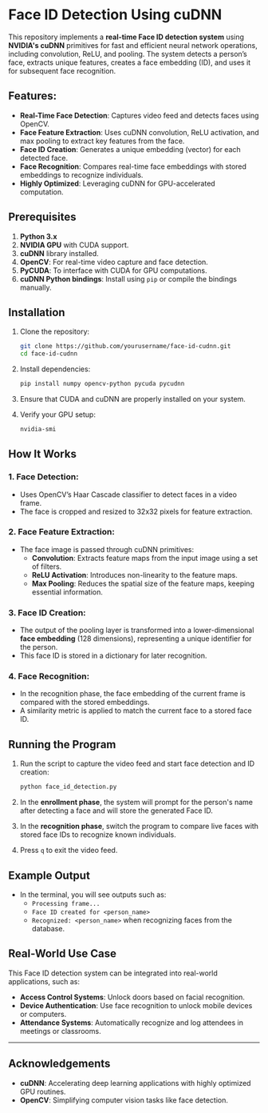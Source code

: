 # Face ID Detection Using cuDNN

This repository implements a **real-time Face ID detection system** using **NVIDIA's cuDNN** primitives for fast and efficient neural network operations, including convolution, ReLU, and pooling. The system detects a person’s face, extracts unique features, creates a face embedding (ID), and uses it for subsequent face recognition.

## Features:
- **Real-Time Face Detection**: Captures video feed and detects faces using OpenCV.
- **Face Feature Extraction**: Uses cuDNN convolution, ReLU activation, and max pooling to extract key features from the face.
- **Face ID Creation**: Generates a unique embedding (vector) for each detected face.
- **Face Recognition**: Compares real-time face embeddings with stored embeddings to recognize individuals.
- **Highly Optimized**: Leveraging cuDNN for GPU-accelerated computation.

## Prerequisites

1. **Python 3.x**
2. **NVIDIA GPU** with CUDA support.
3. **cuDNN** library installed.
4. **OpenCV**: For real-time video capture and face detection.
5. **PyCUDA**: To interface with CUDA for GPU computations.
6. **cuDNN Python bindings**: Install using `pip` or compile the bindings manually.

## Installation

1. Clone the repository:

   ```bash
   git clone https://github.com/yourusername/face-id-cudnn.git
   cd face-id-cudnn
   ```

2. Install dependencies:

   ```bash
   pip install numpy opencv-python pycuda pycudnn
   ```

3. Ensure that CUDA and cuDNN are properly installed on your system.

4. Verify your GPU setup:

   ```bash
   nvidia-smi
   ```

## How It Works

### 1. **Face Detection**:
   - Uses OpenCV’s Haar Cascade classifier to detect faces in a video frame.
   - The face is cropped and resized to 32x32 pixels for feature extraction.

### 2. **Face Feature Extraction**:
   - The face image is passed through cuDNN primitives:
     - **Convolution**: Extracts feature maps from the input image using a set of filters.
     - **ReLU Activation**: Introduces non-linearity to the feature maps.
     - **Max Pooling**: Reduces the spatial size of the feature maps, keeping essential information.

### 3. **Face ID Creation**:
   - The output of the pooling layer is transformed into a lower-dimensional **face embedding** (128 dimensions), representing a unique identifier for the person.
   - This face ID is stored in a dictionary for later recognition.

### 4. **Face Recognition**:
   - In the recognition phase, the face embedding of the current frame is compared with the stored embeddings.
   - A similarity metric is applied to match the current face to a stored face ID.

## Running the Program

1. Run the script to capture the video feed and start face detection and ID creation:

   ```bash
   python face_id_detection.py
   ```

2. In the **enrollment phase**, the system will prompt for the person's name after detecting a face and will store the generated Face ID.

3. In the **recognition phase**, switch the program to compare live faces with stored face IDs to recognize known individuals.

4. Press `q` to exit the video feed.

## Example Output

- In the terminal, you will see outputs such as:
  - `Processing frame...`
  - `Face ID created for <person_name>`
  - `Recognized: <person_name>` when recognizing faces from the database.

## Real-World Use Case

This Face ID detection system can be integrated into real-world applications, such as:
- **Access Control Systems**: Unlock doors based on facial recognition.
- **Device Authentication**: Use face recognition to unlock mobile devices or computers.
- **Attendance Systems**: Automatically recognize and log attendees in meetings or classrooms.

---

## Acknowledgements

- **cuDNN**: Accelerating deep learning applications with highly optimized GPU routines.
- **OpenCV**: Simplifying computer vision tasks like face detection.

